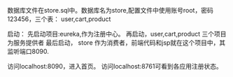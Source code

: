 数据库文件在store.sql中。数据库名为store,配置文件中使用账号root，密码123456，三个表： user,cart,product


启动：
先启动项目:eureka,作为注册中心。
再启动，user,cart,product 三个项目为服务提供者
最后启动， store 作为消费者，前端代码和jsp就在这个项目中，其监听端口8090.

访问localhost:8090，进入首页。
访问localhost:8761可看到各应用注册状态。
